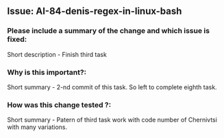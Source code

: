 ## Issue: AI-84-denis-regex-in-linux-bash

### Please include a summary of the change and which issue is fixed: 
Short description - Finish third task

### Why is this important?: 
Short summary - 2-nd commit of this task. So left to complete eighth task.

### How was this change tested ?: 
Short summary - Patern of third task work with code number of Chernivtsi with many variations.
